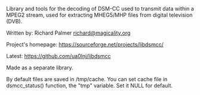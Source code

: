 Library and tools for the decoding of DSM-CC used to transmit data within a MPEG2 stream, used
for extracting MHEG5/MHP files from digital television (DVB).

Written by:                  Richard Palmer <richard@magicality.org>

Project's homepage:          https://sourceforge.net/projects/libdsmcc/

Latest: https://github.com/ua0lnj/libdsmcc

Made as a separate library.

By default files are saved in /tmp/cache. You can set cache file in dsmcc_status() function, the "tmp" variable. Set it NULL for default.